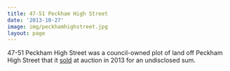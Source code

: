 ```yaml
---
title: 47-51 Peckham High Street 
date: '2013-10-27'
image: img/peckhamhighstreet.jpg
layout: page
---
```

47-51 Peckham High Street was a council-owned plot of land off Peckham High Street that it [sold](http://crappistmartin.github.io/images/peckhamhighstreet.pdf) at auction in 2013 for an undisclosed sum. 
